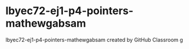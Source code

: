 # lbyec72-ej1-p4-pointers-mathewgabsam
lbyec72-ej1-p4-pointers-mathewgabsam created by GitHub Classroom
g
